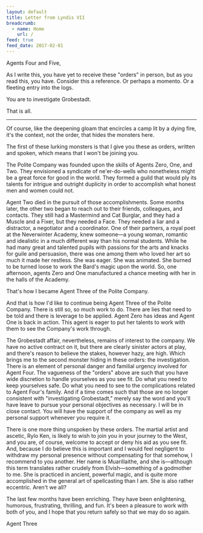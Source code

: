 ```yaml
---
layout: default
title: Letter from Lyndis VII
breadcrumb:
  - name: Home
    url: /
feed: true
feed_date: 2017-02-01
---
```

Agents Four and Five,

As I write this, you have yet to receive these "orders" in person, but as you read this, you have.  Consider this a reference.  Or perhaps a momento.  Or a fleeting entry into the logs.

You are to investigate Grobestadt.

That is all.

---

Of course, like the deepening gloam that encircles a camp lit by a dying fire, it's the context, not the order, that hides the monsters here.

The first of these lurking monsters is that I give you these as orders, written and spoken, which means that I won't be joining you.

The Polite Company was founded upon the skills of Agents Zero, One, and Two.  They envisioned a syndicate of ne'er-do-wells who nonetheless might be a great force for good in the world.  They formed a guild that would ply its talents for intrigue and outright duplicity in order to accomplish what honest men and women could not.

Agent Two died in the pursuit of those accomplishments.  Some months later, the other two began to reach out to their friends, colleagues, and contacts.  They still had a Mastermind and Cat Burglar, and they had a Muscle and a Fixer, but they needed a Face.  They needed a liar and a distractor, a negotiator and a coordinator.  One of their partners, a royal poet at the Neverwinter Academy, knew someone—a young woman, romantic and idealistic in a much different way than his normal students.  While he had many great and talented pupils with passions for the arts and knacks for guile and persuasion, there was one among them who loved her art so much it made her restless.  She was eager.  She was animated.  She burned to be turned loose to work the Bard's magic upon the world.  So, one afternoon, agents Zero and One manufactured a chance meeting with her in the halls of the Academy.

That's how I became Agent Three of the Polite Company.

And that is how I'd like to continue being Agent Three of the Polite Company.  There is still so, so much work to do.  There are lies that need to be told and there is leverage to be applied.  Agent Zero has ideas and Agent One is back in action.  This agent is eager to put her talents to work with them to see the Company's work through.

The Grobestadt affair, nevertheless, remains of interest to the company.  We have no active contract on it, but there are clearly sinister actors at play, and there's reason to believe the stakes, however hazy, are high.  Which brings me to the second monster hiding in these orders: the investigation.  There is an element of personal danger and familial urgency involved for Agent Four.  The vagueness of the "orders" above are such that you have wide discretion to handle yourselves as you see fit.  Do what you need to keep yourselves safe.  Do what you need to see to the complications related to Agent Four's family.  And if a time comes such that those are no longer consistent with "investigating Grobestadt," merely say the word and you'll have leave to pursue your personal objectives as necessary.  I will be in close contact.  You will have the support of the company as well as my personal support whenever you require it.

There is one more thing unspoken by these orders.  The martial artist and ascetic, Rylo Ken, is likely to wish to join you in your journey to the West, and you are, of course, welcome to accept or deny his aid as you see fit.  And, because I do believe this is important and I would feel negligent to withdraw my personal presence without compensating for that somehow, I recommend to you another.  Her name is Muarillaithe, and she is—although this term translates rather crudely from Elvish—something of a godmother to me.  She is practiced in ancient, powerful magic, and is quite more accomplished in the general art of spellcasting than I am.  She is also rather eccentric.  Aren't we all?

The last few months have been enriching.  They have been enlightening, humorous, frustrating, thrilling, and fun.  It's been a pleasure to work with both of you, and I hope that you return safely so that we may do so again.

Agent Three
